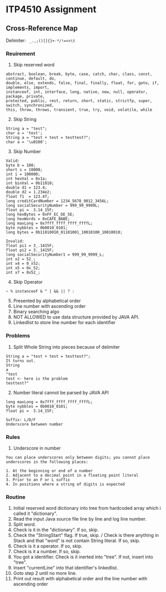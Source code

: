 # ITP4510 Assignment
## Cross-Reference Map
Delimiter: ``` _.,;()[]{}+-*/!=<>\t```

### Reuirement
1. Skip reserved word
```
abstract, boolean, break, byte, case, catch, char, class, const, continue, default, do,
double, else, extends, false, final, finally, float, for, goto, if, implements, import,
instanceof, int, interface, long, native, new, null, operator, package, private,
protected, public, rest, return, short, static, strictfp, super, switch, synchronized,
this, throw, throws, transient, true, try, void, volatile, while 
```
2. Skip String
```
String a = "test";
char a = 'test';
String a = "test + test = testtest?";
char a = '\u0108';
```
3. Skip Number
```
Valid: 
byte b = 100;
short s = 10000;
int i = 100000;
int hexVal = 0x1a;
int binVal = 0b11010;
double d1 = 123.4;
double d2 = 1.234e2;
float f1  = 123.4f;
long creditCardNumber = 1234_5678_9012_3456L;
long socialSecurityNumber = 999_99_9999L;
float pi =  3.14_15F;
long hexBytes = 0xFF_EC_DE_5E;
long hexWords = 0xCAFE_BABE;
long maxLong = 0x7fff_ffff_ffff_ffffL;
byte nybbles = 0b0010_0101;
long bytes = 0b11010010_01101001_10010100_10010010;

Invalid:
float pi1 = 3_.1415F;
float pi2 = 3._1415F;
long socialSecurityNumber1 = 999_99_9999_L;
int x2 = 52_;
int x4 = 0_x52;
int x5 = 0x_52;
int x7 = 0x52_;
```
4. Skip Operator
```
~ % instanceof & ^ | && || ? :
```
5. Presented by alphabetical order
6. Line number with ascending order
7. Binary searching algo
8. NOT ALLOWED to use data structure provided by JAVA API.
9. Linkedlist to store line number for each identifier

### Problems
1. Split Whole String into pieces because of delimiter
```
String a = "test + test = testtest?";
It turns out.
String
a
"test 
test <- here is the problem
testtest?"
```
2. Number literal cannot be parsed by JAVA API
```
long maxLong = 0x7fff_ffff_ffff_ffffL;
byte nybbles = 0b0010_0101;
float pi =  3.14_15F;

Suffix: L/D/F
Underscore between number
```

### Rules
1. Underscore in number
```
You can place underscores only between digits; you cannot place underscores in the following places:

1. At the beginning or end of a number
2. Adjacent to a decimal point in a floating point literal
3. Prior to an F or L suffix
4. In positions where a string of digits is expected
```

### Routine
1. Initial reserved word dictionary into tree from hardcoded array which i called it "dictionary".
2. Read the input Java source file line by line and log line number.
3. Split word.
4. Check is it in the "dictionary". If so, skip.
5. Check the "StringStart" flag. If true, skip. / Check is there anything in Stack and that "word" is not contain String literal. If so, skip.
6. Check is it a operator. If so, skip.
7. Check is it a number. If so, skip.
8. You got a identifier. Check is it inerted into "tree". If not, insert into "tree".
9. Insert "currentLine" into that identifier's linkedlist.
10. Goto step 2 until no more line.
11. Print out result with alphabetical order and the line number with ascending order
